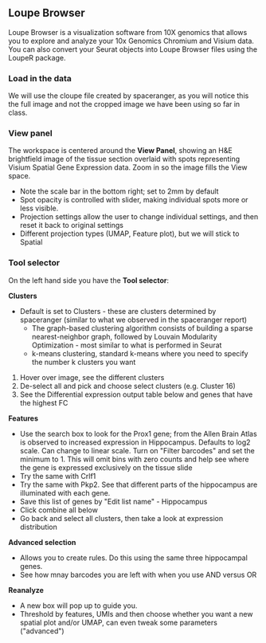 ## Loupe Browser

Loupe Browser is a  visualization software from 10X genomics that allows you to explore and analyze your 10x Genomics Chromium and Visium data. You can also convert your Seurat objects into Loupe Browser files using the LoupeR package.

### Load in the data
We will use the cloupe file created by spaceranger, as you will notice this the full image and not the cropped image we have been using so far in class.

### View panel

The workspace is centered around the **View Panel**, showing an H&E brightfield image of the tissue section overlaid with spots representing Visium Spatial Gene Expression data. Zoom in so the image fills the View space.
* Note the scale bar in the bottom right; set to 2mm by default
* Spot opacity is controlled with slider, making individual spots more or less visible.
* Projection settings allow the user to change individual settings, and then reset it back to original settings
* Different projection types (UMAP, Feature plot), but we will stick to Spatial

### Tool selector
On the left hand side you have the **Tool selector**:

**Clusters**

* Default is set to Clusters - these are clusters determined by spaceranger (similar to what we observed in the spaceranger report)
  * The graph-based clustering algorithm consists of building a sparse nearest-neighbor graph, followed by Louvain Modularity Optimization - most similar to what is performed in Seurat
  * k-means clustering, standard k-means where you need to specify the number k clusters you want

1. Hover over image, see the different clusters
2. De-select all and pick and choose select clusters (e.g. Cluster 16)
3. See the Differential expression output table below and genes that have the highest FC

**Features**

* Use the search box to look for the Prox1 gene; from the Allen Brain Atlas is observed to increased expression in Hippocampus. Defaults to log2 scale. Can change to linear scale. Turn on "Filter barcodes" and set the minimum to 1. This will omit bins with zero counts and help see where the gene is expressed exclusively on the tissue slide
* Try the same with Crlf1
* Try the same with Pkp2. See that different parts of the hippocampus are illuminated with each gene.
* Save this list of genes by "Edit list name" - Hippocampus
* Click combine all below
* Go back and select all clusters, then take a look at expression distribution

**Advanced selection**

* Allows you to create rules. Do this using the same three hippocampal genes.
* See how mnay barcodes you are left with when you use AND versus OR

 **Reanalyze**

 * A new box will pop up to guide you.
 * Threshold by features, UMIs and then choose whether you want a new spatial plot and/or UMAP, can even tweak some parameters ("advanced")
